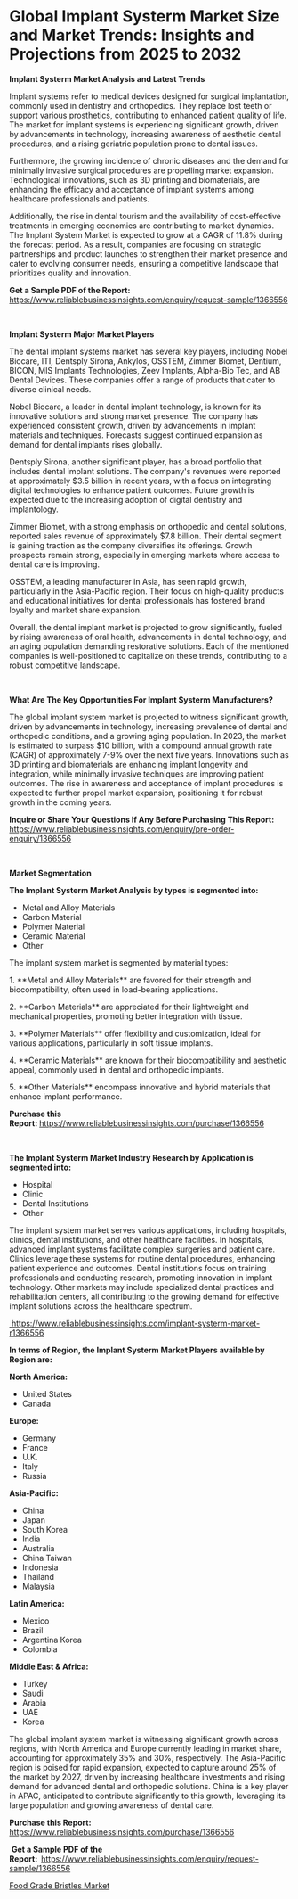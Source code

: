 <p><h1>Global Implant Systerm Market Size and Market Trends: Insights and Projections from 2025 to 2032</h1></p><p><strong>Implant Systerm Market Analysis and Latest Trends</strong></p>
<p><p>Implant systems refer to medical devices designed for surgical implantation, commonly used in dentistry and orthopedics. They replace lost teeth or support various prosthetics, contributing to enhanced patient quality of life. The market for implant systems is experiencing significant growth, driven by advancements in technology, increasing awareness of aesthetic dental procedures, and a rising geriatric population prone to dental issues.</p><p>Furthermore, the growing incidence of chronic diseases and the demand for minimally invasive surgical procedures are propelling market expansion. Technological innovations, such as 3D printing and biomaterials, are enhancing the efficacy and acceptance of implant systems among healthcare professionals and patients. </p><p>Additionally, the rise in dental tourism and the availability of cost-effective treatments in emerging economies are contributing to market dynamics. The Implant System Market is expected to grow at a CAGR of 11.8% during the forecast period. As a result, companies are focusing on strategic partnerships and product launches to strengthen their market presence and cater to evolving consumer needs, ensuring a competitive landscape that prioritizes quality and innovation.</p></p>
<p><strong>Get a Sample PDF of the Report:&nbsp;</strong> <a href="https://www.reliablebusinessinsights.com/enquiry/request-sample/1366556?utm_campaign=3206&utm_medium=2&utm_source=Github&utm_content=ia&utm_term=22032025&utm_id=implant-systerm">https://www.reliablebusinessinsights.com/enquiry/request-sample/1366556</a></p>
<p>&nbsp;</p>
<p><strong>Implant Systerm Major Market Players</strong></p>
<p><p>The dental implant systems market has several key players, including Nobel Biocare, ITI, Dentsply Sirona, Ankylos, OSSTEM, Zimmer Biomet, Dentium, BICON, MIS Implants Technologies, Zeev Implants, Alpha-Bio Tec, and AB Dental Devices. These companies offer a range of products that cater to diverse clinical needs.</p><p>Nobel Biocare, a leader in dental implant technology, is known for its innovative solutions and strong market presence. The company has experienced consistent growth, driven by advancements in implant materials and techniques. Forecasts suggest continued expansion as demand for dental implants rises globally.</p><p>Dentsply Sirona, another significant player, has a broad portfolio that includes dental implant solutions. The company's revenues were reported at approximately $3.5 billion in recent years, with a focus on integrating digital technologies to enhance patient outcomes. Future growth is expected due to the increasing adoption of digital dentistry and implantology.</p><p>Zimmer Biomet, with a strong emphasis on orthopedic and dental solutions, reported sales revenue of approximately $7.8 billion. Their dental segment is gaining traction as the company diversifies its offerings. Growth prospects remain strong, especially in emerging markets where access to dental care is improving.</p><p>OSSTEM, a leading manufacturer in Asia, has seen rapid growth, particularly in the Asia-Pacific region. Their focus on high-quality products and educational initiatives for dental professionals has fostered brand loyalty and market share expansion.</p><p>Overall, the dental implant market is projected to grow significantly, fueled by rising awareness of oral health, advancements in dental technology, and an aging population demanding restorative solutions. Each of the mentioned companies is well-positioned to capitalize on these trends, contributing to a robust competitive landscape.</p></p>
<p>&nbsp;</p>
<p><strong>What Are The Key Opportunities For Implant Systerm Manufacturers?</strong></p>
<p><p>The global implant system market is projected to witness significant growth, driven by advancements in technology, increasing prevalence of dental and orthopedic conditions, and a growing aging population. In 2023, the market is estimated to surpass $10 billion, with a compound annual growth rate (CAGR) of approximately 7-9% over the next five years. Innovations such as 3D printing and biomaterials are enhancing implant longevity and integration, while minimally invasive techniques are improving patient outcomes. The rise in awareness and acceptance of implant procedures is expected to further propel market expansion, positioning it for robust growth in the coming years.</p></p>
<p><strong>Inquire or Share Your Questions If Any Before Purchasing This Report:</strong> <a href="https://www.reliablebusinessinsights.com/enquiry/pre-order-enquiry/1366556?utm_campaign=3206&utm_medium=2&utm_source=Github&utm_content=ia&utm_term=22032025&utm_id=implant-systerm">https://www.reliablebusinessinsights.com/enquiry/pre-order-enquiry/1366556</a></p>
<p>&nbsp;</p>
<p><strong>Market Segmentation</strong></p>
<p><strong>The Implant Systerm Market Analysis by types is segmented into:</strong></p>
<p><ul><li>Metal and Alloy Materials</li><li>Carbon Material</li><li>Polymer Material</li><li>Ceramic Material</li><li>Other</li></ul></p>
<p><p>The implant system market is segmented by material types: </p><p>1. **Metal and Alloy Materials** are favored for their strength and biocompatibility, often used in load-bearing applications.</p><p>2. **Carbon Materials** are appreciated for their lightweight and mechanical properties, promoting better integration with tissue. </p><p>3. **Polymer Materials** offer flexibility and customization, ideal for various applications, particularly in soft tissue implants. </p><p>4. **Ceramic Materials** are known for their biocompatibility and aesthetic appeal, commonly used in dental and orthopedic implants. </p><p>5. **Other Materials** encompass innovative and hybrid materials that enhance implant performance.</p></p>
<p><strong>Purchase this Report:&nbsp;</strong><a href="https://www.reliablebusinessinsights.com/purchase/1366556?utm_campaign=3206&utm_medium=2&utm_source=Github&utm_content=ia&utm_term=22032025&utm_id=implant-systerm">https://www.reliablebusinessinsights.com/purchase/1366556</a></p>
<p>&nbsp;</p>
<p><strong>The Implant Systerm Market Industry Research by Application is segmented into:</strong></p>
<p><ul><li>Hospital</li><li>Clinic</li><li>Dental Institutions</li><li>Other</li></ul></p>
<p><p>The implant system market serves various applications, including hospitals, clinics, dental institutions, and other healthcare facilities. In hospitals, advanced implant systems facilitate complex surgeries and patient care. Clinics leverage these systems for routine dental procedures, enhancing patient experience and outcomes. Dental institutions focus on training professionals and conducting research, promoting innovation in implant technology. Other markets may include specialized dental practices and rehabilitation centers, all contributing to the growing demand for effective implant solutions across the healthcare spectrum.</p></p>
<p><a href="https://www.reliablebusinessinsights.com/implant-systerm-market-r1366556?utm_campaign=3206&utm_medium=2&utm_source=Github&utm_content=ia&utm_term=22032025&utm_id=implant-systerm">&nbsp;https://www.reliablebusinessinsights.com/implant-systerm-market-r1366556</a></p>
<p><strong>In terms of Region, the Implant Systerm Market Players available by Region are:</strong></p>
<p>
    <p> <strong> North America: </strong>
        <ul>
            <li>United States</li>
            <li>Canada</li>
        </ul>
        </p> 
    <p> <strong> Europe: </strong>
        <ul>
            <li>Germany</li>
            <li>France</li>
            <li>U.K.</li>
            <li>Italy</li>
            <li>Russia</li>
        </ul>
        </p> 
    <p> <strong> Asia-Pacific: </strong>
        <ul>
            <li>China</li>
            <li>Japan</li>
            <li>South Korea</li>
            <li>India</li>
            <li>Australia</li>
            <li>China Taiwan</li>
            <li>Indonesia</li>
            <li>Thailand</li>
            <li>Malaysia</li>
        </ul>
        </p> 
    <p> <strong> Latin America: </strong>
        <ul>
            <li>Mexico</li>
            <li>Brazil</li>
            <li>Argentina Korea</li>
            <li>Colombia</li>
        </ul>
        </p> 
    <p> <strong> Middle East & Africa: </strong>
        <ul>
            <li>Turkey</li>
            <li>Saudi</li>
            <li>Arabia</li>
            <li>UAE</li>
            <li>Korea</li>
        </ul>
    </p>
    </p>
<p><p>The global implant system market is witnessing significant growth across regions, with North America and Europe currently leading in market share, accounting for approximately 35% and 30%, respectively. The Asia-Pacific region is poised for rapid expansion, expected to capture around 25% of the market by 2027, driven by increasing healthcare investments and rising demand for advanced dental and orthopedic solutions. China is a key player in APAC, anticipated to contribute significantly to this growth, leveraging its large population and growing awareness of dental care.</p></p>
<p><strong>Purchase this Report: </strong><a href="https://www.reliablebusinessinsights.com/purchase/1366556?utm_campaign=3206&utm_medium=2&utm_source=Github&utm_content=ia&utm_term=22032025&utm_id=implant-systerm">https://www.reliablebusinessinsights.com/purchase/1366556</a></p>
<p>&nbsp;<strong>Get a Sample PDF of the Report:&nbsp;&nbsp;</strong><a href="https://www.reliablebusinessinsights.com/enquiry/request-sample/1366556?utm_campaign=3206&utm_medium=2&utm_source=Github&utm_content=ia&utm_term=22032025&utm_id=implant-systerm">https://www.reliablebusinessinsights.com/enquiry/request-sample/1366556</a></p>
<p><strong></strong></p>
<p><p><a href="https://github.com/wynonachirei9/Market-Research-Report-List-1/blob/main/food-grade-bristles-market.md?utm_campaign=3206&utm_medium=2&utm_source=Github&utm_content=ia&utm_term=22032025&utm_id=implant-systerm">Food Grade Bristles Market</a></p></p>